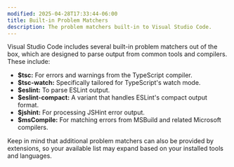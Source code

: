 ```yaml
---
modified: 2025-04-28T17:33:44-06:00
title: Built-in Problem Matchers
description: The problem matchers built-in to Visual Studio Code.
---
```


Visual Studio Code includes several built-in problem matchers out of the box, which are designed to parse output from common tools and compilers. These include:

- **$tsc:** For errors and warnings from the TypeScript compiler.
- **$tsc-watch:** Specifically tailored for TypeScript's watch mode.
- **$eslint:** To parse ESLint output.
- **$eslint-compact:** A variant that handles ESLint's compact output format.
- **$jshint:** For processing JSHint error output.
- **$msCompile:** For matching errors from MSBuild and related Microsoft compilers.

Keep in mind that additional problem matchers can also be provided by extensions, so your available list may expand based on your installed tools and languages.
